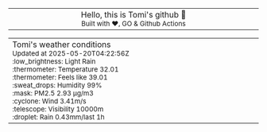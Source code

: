 
<div align="center">
<table>
<tbody>
<td align="center">
<img width="2000" height="0"><br>
Hello, this is Tomi's github 👋<br>
<sup>Built with ❤️, GO & Github Actions</sup><br>
<img width="2000" height="0">
</td>
</tbody>
</table>
</div>
<table>
<tbody>
<td align="left">
<img width="2000" height="0"><br>
Tomi's weather conditions<br>
<sup>Updated at 2025-05-20T04:22:56Z</sup><br>
<sup>:low_brightness: Light Rain</sup><br>
<sup>:thermometer: Temperature 32.01 </sup><br>
<sup>:thermometer: Feels like 39.01</sup><br>
<sup>:sweat_drops: Humidity 99%</sup><br>
<sup>:mask: PM2.5 2.93 μg/m3</sup><br>
<sup>:cyclone: Wind 3.41m/s </sup><br>
<sup>:telescope: Visibility 10000m </sup><br>
<sup>:droplet: Rain 0.43mm/last 1h </sup><br>
<img width="2000" height="0">
</td>
<td align="left">
<img width="2000" height="0"><br>
<br>
<img width="2000" height="0">
</td>
</tbody>
</table>
</div>
    